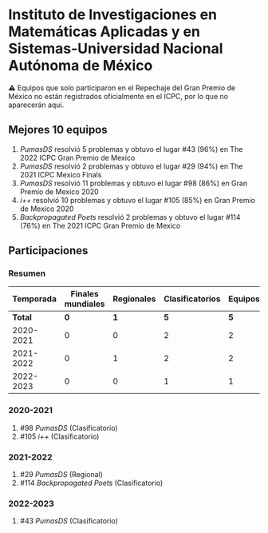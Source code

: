 # Instituto de Investigaciones en Matemáticas Aplicadas y en Sistemas-Universidad Nacional Autónoma de México

:warning: Equipos que solo participaron en el Repechaje del Gran Premio de México no están registrados oficialmente en el ICPC, por lo que no aparecerán aquí.

## Mejores 10 equipos

1. _PumasDS_ resolvió 5 problemas y obtuvo el lugar #43 (96%) en The 2022 ICPC Gran Premio de Mexico
1. _PumasDS_ resolvió 2 problemas y obtuvo el lugar #29 (94%) en The 2021 ICPC Mexico Finals
1. _PumasDS_ resolvió 11 problemas y obtuvo el lugar #98 (86%) en Gran Premio de Mexico 2020
1. _i++_ resolvió 10 problemas y obtuvo el lugar #105 (85%) en Gran Premio de Mexico 2020
1. _Backpropagated Poets_ resolvió 2 problemas y obtuvo el lugar #114 (76%) en The 2021 ICPC Gran Premio de Mexico

## Participaciones

### Resumen

| Temporada | Finales mundiales | Regionales | Clasificatorios | Equipos |
| --- | --- | --- | --- | --- |
| **Total** | **0** | **1** | **5** | **5** |
| 2020-2021 | 0 | 0 | 2 | 2 |
| 2021-2022 | 0 | 1 | 2 | 2 |
| 2022-2023 | 0 | 0 | 1 | 1 |

### 2020-2021

1. #98 _PumasDS_ (Clasificatorio)
1. #105 _i++_ (Clasificatorio)

### 2021-2022

1. #29 _PumasDS_ (Regional)
1. #114 _Backpropagated Poets_ (Clasificatorio)

### 2022-2023

1. #43 _PumasDS_ (Clasificatorio)



